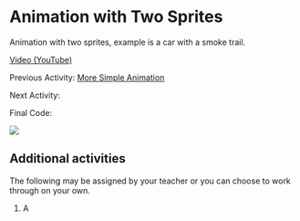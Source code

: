 # Animation with Two Sprites

Animation with two sprites, example is a car with a smoke trail.

[Video (YouTube)]()

Previous Activity: [More Simple Animation](https://github.com/teachintech90/math.code/blob/main/Scratch/011-More-Simple-Animation/README.md)

Next Activity: []()

Final Code:

<img src="final.jpg">

## Additional activities

The following may be assigned by your teacher or you can choose to work through on your own.

1. A
